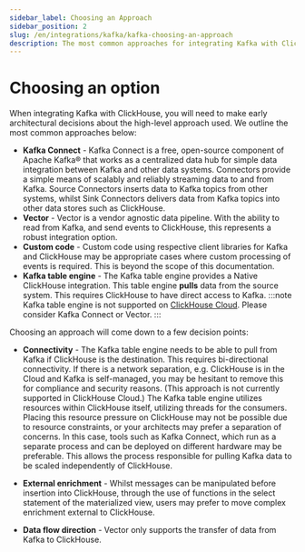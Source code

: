 ```yaml
---
sidebar_label: Choosing an Approach
sidebar_position: 2
slug: /en/integrations/kafka/kafka-choosing-an-approach
description: The most common approaches for integrating Kafka with ClickHouse
---
```


# Choosing an option

When integrating Kafka with ClickHouse, you will need to make early architectural decisions about the high-level approach used. We outline the most common approaches below:

* **Kafka Connect** - Kafka Connect is a free, open-source component of Apache Kafka® that works as a centralized data hub for simple data integration between Kafka and other data systems.  Connectors provide a simple means of scalably and reliably streaming data to and from Kafka.  Source Connectors inserts data to Kafka topics from other systems, whilst Sink Connectors delivers data from Kafka topics into other data stores such as ClickHouse.
* **Vector** - Vector is a vendor agnostic data pipeline. With the ability to read from Kafka, and send events to ClickHouse, this represents a robust integration option.
* **Custom code** - Custom code using respective client libraries for Kafka and ClickHouse may be appropriate cases where custom processing of events is required. This is beyond the scope of this documentation.
* **Kafka table engine** - The Kafka table engine provides a Native ClickHouse integration. This table engine **pulls** data from the source system. This requires ClickHouse to have direct access to Kafka.
  :::note
  Kafka table engine is not supported on [ClickHouse Cloud](https://clickhouse.com/cloud). Please consider Kafka Connect or Vector.
  :::


Choosing an approach will come down to a few decision points:

* **Connectivity** - The Kafka table engine needs to be able to pull from Kafka if ClickHouse is the destination. This requires bi-directional connectivity. If there is a network separation, e.g. ClickHouse is in the Cloud and Kafka is self-managed, you may be hesitant to remove this for compliance and security reasons. (This approach is not currently supported in ClickHouse Cloud.) The Kafka table engine utilizes resources within ClickHouse itself, utilizing threads for the consumers. Placing this resource pressure on ClickHouse may not be possible due to resource constraints, or your architects may prefer a separation of concerns. In this case, tools such as Kafka Connect, which run as a separate process and can be deployed on different hardware may be preferable. This allows the process responsible for pulling Kafka data to be scaled independently of ClickHouse.

* **External enrichment** - Whilst messages can be manipulated before insertion into ClickHouse, through the use of functions in the select statement of the materialized view, users may prefer to move complex enrichment external to ClickHouse.

* **Data flow direction** - Vector only supports the transfer of data from Kafka to ClickHouse.
